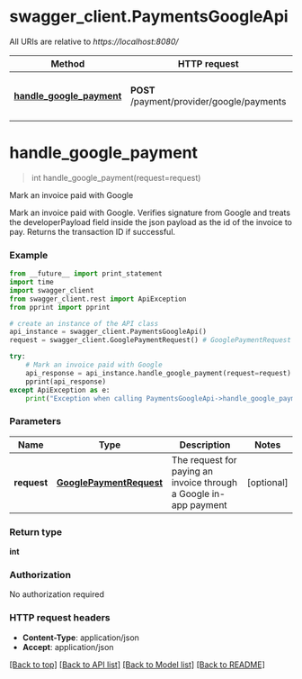 # swagger_client.PaymentsGoogleApi

All URIs are relative to *https://localhost:8080/*

Method | HTTP request | Description
------------- | ------------- | -------------
[**handle_google_payment**](PaymentsGoogleApi.md#handle_google_payment) | **POST** /payment/provider/google/payments | Mark an invoice paid with Google


# **handle_google_payment**
> int handle_google_payment(request=request)

Mark an invoice paid with Google

Mark an invoice paid with Google. Verifies signature from Google and treats the developerPayload field inside the json payload as the id of the invoice to pay. Returns the transaction ID if successful.

### Example 
```python
from __future__ import print_statement
import time
import swagger_client
from swagger_client.rest import ApiException
from pprint import pprint

# create an instance of the API class
api_instance = swagger_client.PaymentsGoogleApi()
request = swagger_client.GooglePaymentRequest() # GooglePaymentRequest | The request for paying an invoice through a Google in-app payment (optional)

try: 
    # Mark an invoice paid with Google
    api_response = api_instance.handle_google_payment(request=request)
    pprint(api_response)
except ApiException as e:
    print("Exception when calling PaymentsGoogleApi->handle_google_payment: %s\n" % e)
```

### Parameters

Name | Type | Description  | Notes
------------- | ------------- | ------------- | -------------
 **request** | [**GooglePaymentRequest**](GooglePaymentRequest.md)| The request for paying an invoice through a Google in-app payment | [optional] 

### Return type

**int**

### Authorization

No authorization required

### HTTP request headers

 - **Content-Type**: application/json
 - **Accept**: application/json

[[Back to top]](#) [[Back to API list]](../README.md#documentation-for-api-endpoints) [[Back to Model list]](../README.md#documentation-for-models) [[Back to README]](../README.md)

